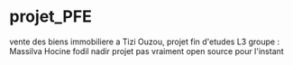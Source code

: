 # projet_PFE
vente des biens immobiliere a Tizi Ouzou,
projet fin d'etudes L3
groupe :
Massilva 
Hocine 
fodil 
nadir
projet pas vraiment open source pour l'instant
